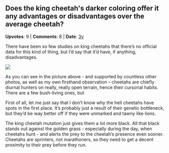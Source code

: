 ## Does the king cheetah's darker coloring offer it any advantages or disadvantages over the average cheetah?
    
**Upvotes**: 9 | **Comments**: 8 | **Date**: [3y](https://www.quora.com/Does-the-king-cheetahs-darker-coloring-offer-it-any-advantages-or-disadvantages-over-the-average-cheetah/answer/Gary-Meaney)

There have been so few studies on king cheetahs that there’s no official data for this kind of thing, but I’d say that it’d have, if anything, disadvantages.

![](https://qph.fs.quoracdn.net/main-qimg-ee9e30d04f549900ac3766dbed928410-lq)

As you can see in the picture above - and supported by countless other photos, as well as my own firsthand observation - cheetahs are chiefly diurnal hunters on really, really open terrain, hence their cursorial habits. There are a few bush-living ones, but

First of all, let me just say that I don’t know why the hell cheetahs have spots in the first place. It’s probably just a result of their genetic bottleneck, but they’d be way better off if they were unmarked and tawny like lions.

The king cheetah mutation just gives them a lot more black. All that black stands out against the golden grass - especially during the day, when cheetahs hunt - and alerts the prey to the cheetah’s presence even sooner. Cheetahs are sprinters, not marathoners, so they need to get a decent proximity to their prey before they run.

